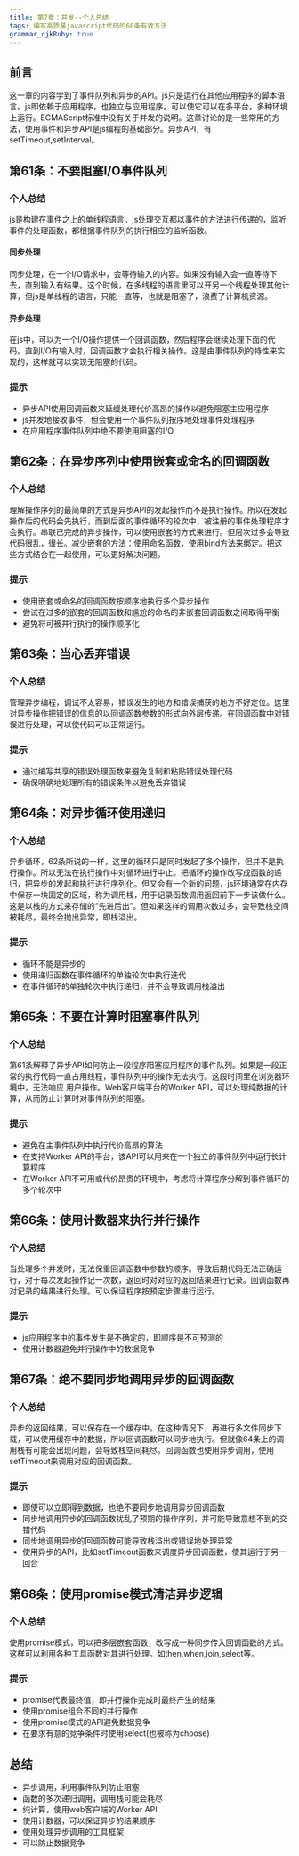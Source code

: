 ```yaml
---
title: 第7章：并发--个人总结
tags: 编写高质量javascript代码的68条有效方法
grammar_cjkRuby: true
---
```


## 前言
这一章的内容学到了事件队列和异步的API。js只是运行在其他应用程序的脚本语言。js即依赖于应用程序，也独立与应用程序。可以使它可以在多平台，多种环境上运行。ECMAScript标准中没有关于并发的说明。这章讨论的是一些常用的方法，使用事件和异步API是js编程的基础部分。异步API，有setTimeout,setInterval。

## 第61条：不要阻塞I/O事件队列
### 个人总结
js是构建在事件之上的单线程语言。js处理交互都以事件的方法进行传递的，监听事件的处理函数，都根据事件队列的执行相应的监听函数。
#### 同步处理
同步处理，在一个I/O请求中，会等待输入的内容。如果没有输入会一直等待下去，直到输入有结果。这个时候，在多线程的语言里可以开另一个线程处理其他计算，但js是单线程的语言，只能一直等，也就是阻塞了，浪费了计算机资源。
#### 异步处理
在js中，可以为一个I/O操作提供一个回调函数，然后程序会继续处理下面的代码。直到I/O有输入时，回调函数才会执行相关操作。这是由事件队列的特性来实现的，这样就可以实现无阻塞的代码。

### 提示
- 异步API使用回调函数来延缓处理代价高昂的操作以避免阻塞主应用程序
- js并发地接收事件，但会使用一个事件队列按序地处理事件处理程序
- 在应用程序事件队列中绝不要使用阻塞的I/O

## 第62条：在异步序列中使用嵌套或命名的回调函数
### 个人总结
理解操作序列的最简单的方式是异步API的发起操作而不是执行操作。所以在发起操作后的代码会先执行，而到后面的事件循环的轮次中，被注册的事件处理程序才会执行。串联已完成的异步操作，可以使用嵌套的方式来进行。但层次过多会导致代码很乱，很长。减少嵌套的方法：使用命名函数，使用bind方法来绑定。把这些方式结合在一起使用，可以更好解决问题。

### 提示
- 使用嵌套或命名的回调函数按顺序地执行多个异步操作
- 尝试在过多的嵌套的回调函数和尴尬的命名的非嵌套回调函数之间取得平衡
- 避免将可被并行执行的操作顺序化

## 第63条：当心丢弃错误
### 个人总结 
管理异步编程，调试不太容易，错误发生的地方和错误捕获的地方不好定位。这里对异步操作把错误的信息的以回调函数参数的形式向外层传递。在回调函数中对错误进行处理，可以使代码可以正常运行。

### 提示
- 通过编写共享的错误处理函数来避免复制和粘贴错误处理代码
- 确保明确地处理所有的错误条件以避免丢弃错误

## 第64条：对异步循环使用递归
### 个人总结 
异步循环，62条所说的一样，这里的循环只是同时发起了多个操作，但并不是执行操作。所以无法在执行操作中对循环进行中止。把循环的操作改写成函数的递归，把异步的发起和执行进行序列化。但又会有一个新的问题，js环境通常在内存中保存一块固定的区域，称为调用栈，用于记录函数调用返回前下一步该做什么。这是以栈的方式来存储的“先进后出”。但如果这样的调用次数过多，会导致栈空间被耗尽，最终会抛出异常，即栈溢出。

### 提示
- 循环不能是异步的
- 使用递归函数在事件循环的单独轮次中执行迭代
- 在事件循环的单独轮次中执行递归，并不会导致调用栈溢出

## 第65条：不要在计算时阻塞事件队列
### 个人总结 
第61条解释了异步API如何防止一段程序阻塞应用程序的事件队列。如果是一段正常的执行代码一直占用线程，事件队列中的操作无法执行。这段时间里在浏览器环境中，无法响应
用户操作。Web客户端平台的Worker API，可以处理纯数据的计算，从而防止计算时对事件队列的阻塞。

### 提示
- 避免在主事件队列中执行代价高昂的算法
- 在支持Worker API的平台，该API可以用来在一个独立的事件队列中运行长计算程序
- 在Worker API不可用或代价昂贵的环境中，考虑将计算程序分解到事件循环的多个轮次中 

## 第66条：使用计数器来执行并行操作
### 个人总结 
当处理多个并发时，无法保重回调函数中参数的顺序。导致后期代码无法正确运行，对于每次发起操作记一次数，返回时对对应的返回结果进行记录。回调函数再对记录的结果进行处理。可以保证程序按预定步骤进行运行。

### 提示
- js应用程序中的事件发生是不确定的，即顺序是不可预测的
- 使用计数器避免并行操作中的数据竞争

## 第67条：绝不要同步地调用异步的回调函数
### 个人总结 
异步的返回结果，可以保存在一个缓存中。在这种情况下，再进行多文件同步下载，可以使用缓存中的数据，所以回调函数可以同步地执行。但就像64条上的调用栈有可能会出现问题，会导致栈空间耗尽。回调函数也使用异步调用，使用setTimeout来调用对应的回调函数。

### 提示
- 即使可以立即得到数据，也绝不要同步地调用异步回调函数
- 同步地调用异步的回调函数扰乱了预期的操作序列，并可能导致意想不到的交错代码
- 同步地调用异步的回调函数可能导致栈溢出或错误地处理异常
- 使用异步的API，比如setTimeout函数来调度异步回调函数，使其运行于另一回合

## 第68条：使用promise模式清洁异步逻辑
### 个人总结 
使用promise模式，可以把多层嵌套函数，改写成一种同步传入回调函数的方式。这样可以利用各种工具函数对其进行处理。如then,when,join,select等。
### 提示
- promise代表最终值，即并行操作完成时最终产生的结果
- 使用promise组合不同的并行操作
- 使用promise模式的API避免数据竞争
- 在要求有意的竞争条件时使用select(也被称为choose)

## 总结

- 异步调用，利用事件队列防止阻塞
- 函数的多次递归调用，调用栈可能会耗尽
- 纯计算，使用web客户端的Worker API
- 使用计数器，可以保证异步的结果顺序
- 使用处理异步调用的工具框架
- 可以防止数据竞争


